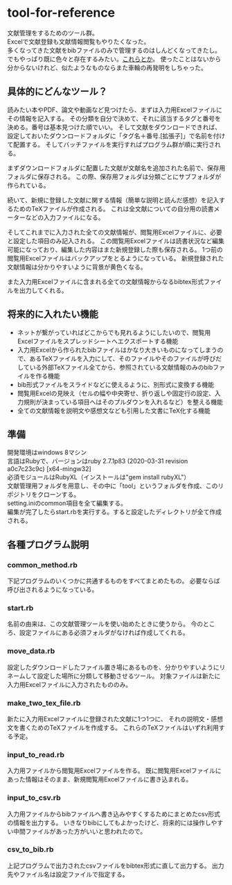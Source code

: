 # tool-for-reference
文献管理をするためのツール群。<br>
Excelで文献登録も文献情報閲覧もやりたくなった。<br>
多くなってきた文献をbibファイルのみで管理するのはしんどくなってきたし。<br>
でもやっぱり既に色々と存在するみたい。[これらとか](https://ja.wikipedia.org/wiki/BibTeX#%E3%83%95%E3%83%AA%E3%83%BC%E3%82%BD%E3%83%95%E3%83%88%E3%82%A6%E3%82%A7%E3%82%A2)。
使ったことはないから分からないけれど、似たようなものならまた車輪の再発明をしちゃった。

## 具体的にどんなツール？
読みたい本やPDF、論文や動画など見つけたら、まずは入力用Excelファイルにその情報を記入する。
その分類を自分で決めて、それに該当するタグと番号を決める。番号は基本見つけた順でいい。
そして文献をダウンロードできれば、設定しておいたダウンロードフォルダに「タグ名＋番号.[拡張子]」で名前を付けて配置する。
そしてバッチファイルを実行すればプログラム群が順に実行される。<br>

まずダウンロードフォルダに配置した文献が文献名を追加された名前で、保存用フォルダに保存される。
この際、保存用フォルダは分類ごとにサブフォルダが作られている。<br>

続いて、新規に登録した文献に関する情報（簡単な説明と読んだ感想）を記入するためのTeXファイルが作成される。
これは全文献についての自分用の読書メーターなどの入力ファイルになる。<br>

そしてこれまでに入力された全ての文献情報が、閲覧用Excelファイルに、必要と設定した項目のみ記入される。
この閲覧用Excelファイルは読書状況など編集可能になっており、編集した内容はまた新規登録した際も保存される。
1つ前の閲覧用Excelファイルはバックアップをとるようになっている。
新規登録された文献情報は分かりやすいように背景が黄色くなる。<br>

また入力用Excelファイルに含まれる全ての文献情報からなるbibtex形式ファイルを出力してくれる。

## 将来的に入れたい機能
- ネットが繋がっていればどこからでも見れるようにしたいので、閲覧用Excelファイルをスプレッドシートへエクスポートする機能
- 入力用Excelから作られたbibファイルはかなり大きいものになってしまうので、あるTeXファイルを入力にして、そのファイルやそのファイルが呼びだしている外部TeXファイル全てから、参照されている文献情報のみのbibファイルを作る機能
- bib形式ファイルをスライドなどに使えるように、別形式に変換する機能
- 閲覧用Excelの見映え（セルの幅や中央寄せ、折り返しや固定行の設定、入力規則が決まっている項目へはそのプルダウンを入れるなど）を整える機能
- 全ての文献情報を説明文や感想文なども引用した文書にTeX化する機能

## 準備
開発環境はwindows 8マシン<br>
言語はRubyで、バージョンはruby 2.7.1p83 (2020-03-31 revision a0c7c23c9c) [x64-mingw32]<br>
必須モジュールはRubyXL（インストールは"gem install rubyXL"）<br>
文献管理用フォルダを用意し、その中に「tool」というフォルダを作成、このリポジトリをクローンする。<br>
setting.iniのcommon項目を全て編集する。<br>
編集が完了したらstart.rbを実行する。すると設定したディレクトリが全て作成される。<br>

## 各種プログラム説明
### common_method.rb
下記プログラムのいくつかに共通するものをすべてまとめたもの。
必要ならば呼び出されるようになっている。

### start.rb
名前の由来は、この文献管理ツールを使い始めたときに使うから。
今のところ、設定ファイルにある必須フォルダがなければ作成してくれる。

### move_data.rb
設定したダウンロードしたファイル置き場にあるものを、分かりやすいようにリネームして設定した場所に分類して移動させるツール。
対象ファイルは新たに入力用Excelファイルに入力されたもののみ。

### make_two_tex_file.rb
新たに入力用Excelファイルに登録された文献に1つ1つに、
それの説明文・感想文を書くためのTeXファイルを作成する。
これらのTeXファイルはいずれ利用する予定。

### input_to_read.rb
入力用ファイルから閲覧用Excelファイルを作る。
既に閲覧用Excelファイルにあった情報はそのまま、新規閲覧用Excelファイルに書き込まれる。

### input_to_csv.rb
入力用ファイルからbibファイルへ書き込みやすくするためにまとめたcsv形式の情報を出力する。
いきなりbibにしてもよかったけど、将来的には操作しやすい中間ファイルがあった方がいいと思われたので。

### csv_to_bib.rb
上記プログラムで出力されたcsvファイルをbibtex形式に直して出力する。
出力先やファイル名は設定ファイルで指定する。
